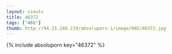 ```yaml
--- 
layout: sieutv
title: 46372
tags: ["46k"]
thumb: http://94.23.248.219/absoluporn-1/image/002/46372.jpg
---
```

{% include absoluporn key="46372" %} 
